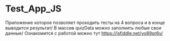 # Test_App_JS
Приложение которое позволяет проходить тесты на 4 вопроса и в конце выводится результат/
В массив quizData можно заполнить любые свои данные/
Ознакомится с работой можно тут https://jsfiddle.net/yo89qr6v/
